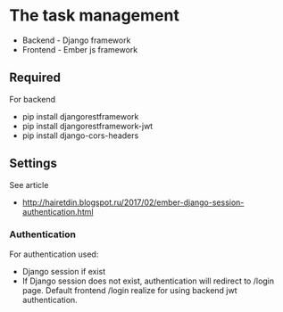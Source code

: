 # The task management

* Backend - Django framework
* Frontend - Ember js framework


## Required

For backend

* pip install djangorestframework
* pip install djangorestframework-jwt
* pip install django-cors-headers

## Settings

See article
* http://hairetdin.blogspot.ru/2017/02/ember-django-session-authentication.html

### Authentication

For authentication used:
* Django session if exist
* If Django session does not exist, authentication will redirect to /login page.
Default frontend /login realize for using backend jwt authentication.
